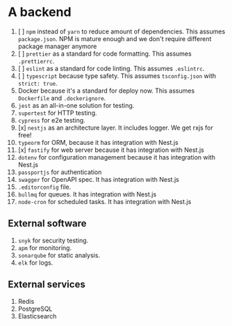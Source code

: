 # A backend

 1. [ ] `npm` instead of `yarn` to reduce amount of dependencies. This assumes `package.json`.
    NPM is mature enough and we don't require different package manager anymore
 2. [ ] `prettier` as a standard for code formatting. This assumes `.prettierrc`.
 3. [ ] `eslint` as a standard for code linting. This assumes `.eslintrc`.
 4. [ ] `typescript` because type safety. This assumes `tsconfig.json` with `strict: true`.
 5. Docker because it's a standard for deploy now. This assumes `Dockerfile` and `.dockerignore`.
 6. `jest` as an all-in-one solution for testing.
 7. `supertest` for HTTP testing.
 8. `cypress` for e2e testing.
 9. [x] `nestjs` as an architecture layer. It includes logger. We get rxjs for free!
10. `typeorm` for ORM, because it has integration with Nest.js
11. [x] `fastify` for web server because it has integration with Nest.js
12. `dotenv` for configuration management because it has integration with Nest.js
13. `passportjs` for authentication
14. `swagger` for OpenAPI spec. It has integration with Nest.js
15. `.editorconfig` file.
16. `bullmq` for queues. It has integration with Nest.js
17. `node-cron` for scheduled tasks. It has integration with Nest.js

## External software

 1. `snyk` for security testing.
 2. `apm` for monitoring.
 3. `sonarqube` for static analysis.
 4. `elk` for logs.

## External services

 1. Redis
 2. PostgreSQL
 3. Elasticsearch

